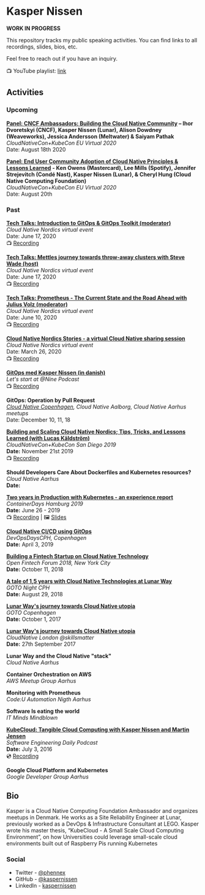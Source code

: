 # Kasper Nissen

__WORK IN PROGRESS__

This repository tracks my public speaking activities. You can find links to all recordings, slides, bios, etc.

Feel free to reach out if you have an inquiry. 

📺 YouTube playlist: [link](https://www.youtube.com/playlist?list=PL5T4q56AEyfVPQUu4R6ESZfIT-gq8AYw1)


## Activities

### Upcoming

**[Panel: CNCF Ambassadors: Building the Cloud Native Community](https://kccnceu20.sched.com/event/aDjR/panel-cncf-ambassadors-building-the-cloud-native-community-ihor-dvoretskyi-cncf-kasper-nissen-lunar-alison-dowdney-weaveworks-jessica-andersson-meltwater-saiyam-pathak) –  Ihor Dvoretskyi (CNCF), Kasper Nissen (Lunar), Alison Dowdney (Weaveworks), Jessica Andersson (Meltwater) & Saiyam Pathak**   
_CloudNativeCon+KubeCon EU Virtual 2020_  
Date: August 18th 2020

**[Panel: End User Community Adoption of Cloud Native Principles & Lessons Learned](https://kccnceu20.sched.com/event/ZeqU/panel-end-user-community-adoption-of-cloud-native-principles-lessons-learned-ken-owens-mastercard-lee-mills-spotify-jennifer-strejevitch-conde-nast-kasper-nissen-lunar-cheryl-hung-cloud-native-computing-foundation) - Ken Owens (Mastercard), Lee Mills (Spotify), Jennifer Strejevitch (Condé Nast), Kasper Nissen (Lunar), & Cheryl Hung (Cloud Native Computing Foundation)**  
_CloudNativeCon+KubeCon EU Virtual 2020_    
Date: August 20th

### Past
**[Tech Talks: Introduction to GitOps & GitOps Toolkit (moderator)](https://www.meetup.com/Cloud-Native-Aarhus/events/271346017/)**  
_Cloud Native Nordics virtual event_  
Date: June 17, 2020  
📺  [Recording](https://youtu.be/qQBtSkgl7tI)

**[Tech Talks: Mettles journey towards throw-away clusters with Steve Wade (host)](https://www.meetup.com/Cloud-Native-Aarhus/events/271221986/)**  
_Cloud Native Nordics virtual event_  
Date: June 17, 2020  
📺  [Recording](https://youtu.be/zSKCHZ3wpFM)

**[Tech Talks: Prometheus - The Current State and the Road Ahead with Julius Volz (moderator)](https://www.meetup.com/Cloud-Native-Aarhus/events/271030558/)**  
_Cloud Native Nordics virtual event_  
Date: June 10, 2020  
📺  [Recording](https://youtu.be/bH78UXb1aVE)

**[Cloud Native Nordics Stories - a virtual Cloud Native sharing session](https://www.meetup.com/Cloud-Native-Aarhus/events/269621651/)**  
_Cloud Native Nordics virtual event_  
Date: March 26, 2020  
📺  [Recording](https://youtu.be/J0f28fq4aS0)

**[GitOps med Kasper Nissen (in danish)](https://nine.dk/podcast/gitops-med-kasper-nissen/)**  
_Let's start at @Nine Podcast_   
📺  [Recording](https://youtu.be/7YOnK0N39Bw)

**GitOps: Operation by Pull Request**  
_[Cloud Native Copenhagen](https://www.meetup.com/Cloud-Native-Copenhagen/events/266225732/), Cloud Native Aalborg, Cloud Native Aarhus meetups_  
Date: December 10, 11, 18

**[Building and Scaling Cloud Native Nordics; Tips, Tricks, and Lessons Learned (with Lucas Käldström)](https://kccncna19.sched.com/event/UaWl/building-and-scaling-cloud-native-nordics-tips-tricks-and-lessons-learned-lucas-kaldstrom-independent-kasper-nissen-lunar)**  
_CloudNativeCon+KubeCon San Diego 2019_  
**Date:** November 21st 2019  
📺  [Recording](https://www.youtube.com/watch?v=kHonSTlbHEc) 

**Should Developers Care About Dockerfiles and Kubernetes resources?**  
_Cloud Native Aarhus_  
**Date:**   

**[Two years in Production with Kubernetes - an experience report](https://containerdays.sched.com/event/Q4Rr/two-years-in-production-with-kubernetes-an-experience-report)**  
_ContainerDays Hamburg 2019_  
**Date:** June 26 - 2019  
📺  [Recording](https://youtu.be/q6Nvm2Jhf1s) | 🖼  [Slides](slides/two_years_in_production_with_kubernetes_container_days_hamburg.pdf)

**[Cloud Native CI/CD using GitOps](https://www.devopsdays.org/events/2019-copenhagen/program/kasper-nissen/)**  
_DevOpsDaysCPH, Copenhagen_  
**Date:** April 3, 2019

**[Building a Fintech Startup on Cloud Native Technology](https://oftf18.sched.com/event/G4Mr?iframe=no)**  
_Open Fintech Forum 2018, New York City_  
**Date:** October 11, 2018

**[A tale of 1,5 years with Cloud Native Technologies at Lunar Way](https://www.meetup.com/GOTO-Nights-CPH/events/252461866/)**  
_GOTO Night CPH_  
**Date:** August 29, 2018

**[Lunar Way's journey towards Cloud Native utopia](https://gotocph.com/2017/sessions/237)**  
_GOTO Copenhagen_  
**Date:** October 1, 2017

**[Lunar Way's journey towards Cloud Native utopia](https://skillsmatter.com/skillscasts/10508-lunar-ways-journey-towards-cloud-native-utopia)**  
_CloudNative London @skillsmatter_  
**Date:** 27th September 2017

**Lunar Way and the Cloud Native "stack"**  
_Cloud Native Aarhus_

**Container Orchestration on AWS**  
_AWS Meetup Group Aarhus_

**Monitoring with Prometheus**  
_Code:U Automation Nigth Aarhus_

**Software Is eating the world**  
_IT Minds Mindblown_


**[KubeCloud: Tangible Cloud Computing with Kasper Nissen and Martin Jensen](https://softwareengineeringdaily.com/2016/07/03/kubecloud-tangible-cloud-computing-with-kasper-nissen-and-martin-jensen/)**  
_Software Engineering Daily Podcast_  
**Date:** July 3, 2016  
💿  [Recording](https://softwareengineeringdaily.com/2016/07/03/kubecloud-tangible-cloud-computing-with-kasper-nissen-and-martin-jensen/)

**Google Cloud Platform and Kubernetes**  
_Google Developer Group Aarhus_

## Bio

Kasper is a Cloud Native Computing Foundation Ambassador and organizes meetups in Denmark. He works as a Site Reliability Engineer at Lunar, previously worked as a DevOps & Infrastructure Consultant at LEGO. Kasper wrote his master thesis, “KubeCloud - A Small Scale Cloud Computing Environment”, on how Universities could leverage small-scale cloud environments built out of Raspberry Pis running Kubernetes

### Social
* Twitter - [@phennex](https://twitter.com/phennex)
* GitHub - [@kaspernissen](https://github.com/kaspernissen)
* LinkedIn - [kaspernissen](https://www.linkedin.com/in/kaspernissen/)